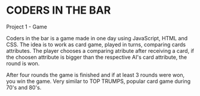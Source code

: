 # CODERS IN THE BAR
Project 1 - Game

Coders in the bar is a game made in one day using JavaScript, HTML and CSS.
The idea is to work as card game, played in turns, comparing cards attributes.
The player chooses a comparing atribute after receiving a card, if the choosen attribute is bigger than the respective AI's card attribute, the round is won.

After four rounds the game is finished and if at least 3 rounds were won, you win the game.
Very similar to TOP TRUMPS, popular card game during 70's and 80's.
